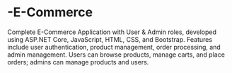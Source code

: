 # -E-Commerce
Complete E-Commerce Application with User &amp; Admin roles, developed using ASP.NET Core, JavaScript, HTML, CSS, and Bootstrap. Features include user authentication, product management, order processing, and admin management. Users can browse products, manage carts, and place orders; admins can manage products and users.
